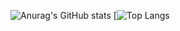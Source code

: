 ![Anurag's GitHub stats](https://github-readme-stats.vercel.app/api?username=Henry-Arb&show_icons=true&theme=dark)
[![Top Langs](https://github-readme-stats.vercel.app/api/top-langs/?username=Henry-Arb)
